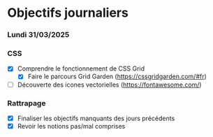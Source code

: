 # Objectifs journaliers

### Lundi 31/03/2025

### CSS

- [x] Comprendre le fonctionnement de CSS Grid
  - [x] Faire le parcours Grid Garden (https://cssgridgarden.com/#fr)
- [ ] Découverte des icones vectorielles (https://fontawesome.com/)

### Rattrapage

- [x] Finaliser les objectifs manquants des jours précédents
- [x] Revoir les notions pas/mal comprises
